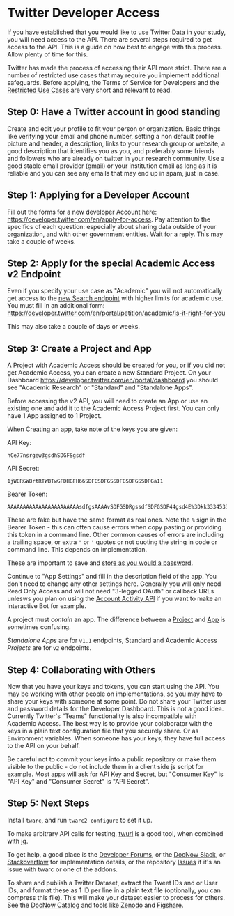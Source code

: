 # Twitter Developer Access

If you have established that you would like to use Twitter Data in your study, you will need access to the API. There are several steps required to get access to the API. This is a guide on how best to engage with this process. Allow plenty of time for this.

Twitter has made the process of accessing their API more strict. There are a number of restricted use cases that may require you implement additional safeguards. Before applying, the Terms of Service for Developers and the [Restricted Use Cases](https://developer.twitter.com/en/developer-terms/more-on-restricted-use-cases) are very short and relevant to read.

## Step 0: Have a Twitter account in good standing

Create and edit your profile to fit your person or organization. Basic things like verifying your email and phone number, setting a non default profile picture and header, a description, links to your research group or website, a good description that identifies you as you, and preferably some friends and followers who are already on twitter in your research community. Use a good stable email provider (gmail) or your institution email as long as it is reliable and you can see any emails that may end up in spam, just in case.

## Step 1: Applying for a Developer Account

Fill out the forms for a new developer Account here: <https://developer.twitter.com/en/apply-for-access>. Pay attention to the specifics of each question: especially about sharing data outside of your organization, and with other government entities. Wait for a reply. This may take a couple of weeks.

## Step 2: Apply for the special Academic Access v2 Endpoint

Even if you specify your use case as "Academic" you will not automatically get access to the [new Search endpoint](https://developer.twitter.com/en/docs/twitter-api/tweets/search/api-reference/get-tweets-search-all) with higher limits for academic use. You must fill in an additional form: <https://developer.twitter.com/en/portal/petition/academic/is-it-right-for-you>

This may also take a couple of days or weeks.

## Step 3: Create a Project and App

A Project with Academic Access should be created for you, or if you did not get Academic Access, you can create a new Standard Project. On your Dashboard <https://developer.twitter.com/en/portal/dashboard> you should see "Academic Research" or "Standard" and "Standalone Apps".

Before accessing the v2 API, you will need to create an App or use an existing one and add it to the Academic Access Project first. You can only have 1 App assigned to 1 Project.

When Creating an app, take note of the keys you are given:

API Key: 
```
hCe77nsrgew3gsdhSDGFSgsdf
```

API Secret: 
```
1jWERGWBrtRTWBTwGFDHGFH66SDFGSDFGSSDFGSDFGSSDFGa11
```

Bearer Token: 
```
AAAAAAAAAAAAAAAAAAAAAAAsdfgsAAAAvSDFGSDRgssdfSDFGSDF44gsd4E%3Dkk33345336dfsgsdgsdgsdASGASDGadsGAFAKJGYIUYUIDGGKK
```

These are fake but have the same format as real ones. Note the `%` sign in the Bearer Token - this can often cause errors when copy pasting or providing this token in a command line. Other common causes of errors are including a trailing space, or extra `"` or `'` quotes or not quoting the string in code or command line. This depends on implementation.

These are important to save and [store as you would a password](https://developer.twitter.com/en/docs/authentication/guides/authentication-best-practices).

Continue to "App Settings" and fill in the description field of the app. You don't need to change any other settings here. Generally you will only need Read Only Access and will not need "3-legged OAuth" or callback URLs unlesws you plan on using the [Account Activity API](https://developer.twitter.com/en/docs/twitter-api/enterprise/account-activity-api/overview) if you want to make an interactive Bot for example.

A project must *contain* an app. The difference between a [Project](https://developer.twitter.com/en/docs/projects/overview) and [App](https://developer.twitter.com/en/docs/apps/overview) is sometimes confusing.

*Standalone Apps* are for `v1.1` endpoints, Standard and Academic Access *Projects* are for `v2` endpoints.

## Step 4: Collaborating with Others

Now that you have your keys and tokens, you can start using the API. You may be working with other people on implementations, so you may have to share your keys with someone at some point. Do not share your Twitter user and password details for the Developer Dashboard. This is not a good idea. Currently Twitter's "Teams" functionality is also incompatible with Academic Access. The best way is to provide your colaborator with the keys in a plain text configuration file that you securely share. Or as Environment variables. When someone has your keys, they have full access to the API on your behalf.

Be careful not to commit your keys into a public repository or make them visible to the public - do not include them in a client side js script for example. Most apps will ask for API Key and Secret, but "Consumer Key" is "API Key" and "Consumer Secret" is "API Secret".

## Step 5: Next Steps

Install `twarc`, and run `twarc2 configure` to set it up.

To make arbitrary API calls for testing, [twurl](https://github.com/twitter/twurl) is a good tool, when combined with [jq](https://stedolan.github.io/jq/).

To get help, a good place is the [Developer Forums](https://twittercommunity.com/), or the [DocNow Slack](https://docs.google.com/forms/d/1Wk0JdF2Cty2VHMqpf_QlJXVKQdUtfeeFhaYRben3qaM/viewform), or [Stackoverflow](https://stackoverflow.com/) for implementation details, or the repository [Issues](https://github.com/DocNow/twarc) if it's an issue with twarc or one of the addons.

To share and publish a Twitter Dataset, extract the Tweet IDs and or User IDs, and format these as 1 ID per line in a plain text file (optionally, you can compress this file). This will make your dataset easier to process for others. See the [DocNow Catalog](https://catalog.docnow.io/) and tools like [Zenodo](https://zenodo.org/) and [Figshare](https://figshare.com/).
